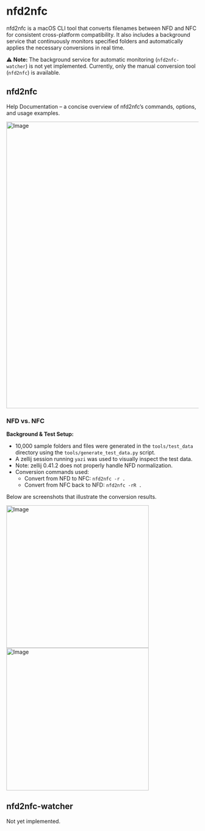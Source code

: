 # nfd2nfc
nfd2nfc is a macOS CLI tool that converts filenames between NFD and NFC for consistent cross-platform compatibility. It also includes a background service that continuously monitors specified folders and automatically applies the necessary conversions in real time.


⚠️ **Note:** The background service for automatic monitoring (`nfd2nfc-watcher`) is not yet implemented. Currently, only the manual conversion tool (`nfd2nfc`) is available.

## nfd2nfc

Help Documentation – a concise overview of nfd2nfc’s commands, options, and usage examples.

<img width="750" alt="Image" src="https://github.com/user-attachments/assets/8eab1691-745d-4136-9c85-48cecd09e8fa" />


### NFD vs. NFC
**Background & Test Setup:**  
- 10,000 sample folders and files were generated in the `tools/test_data` directory using the `tools/generate_test_data.py` script.
- A zellij session running `yazi` was used to visually inspect the test data.
- Note: zellij 0.41.2 does not properly handle NFD normalization.
- Conversion commands used:
  - Convert from NFD to NFC: `nfd2nfc -r .`
  - Convert from NFC back to NFD: `nfd2nfc -rR .`

Below are screenshots that illustrate the conversion results.

<img width="373" alt="Image" src="https://github.com/user-attachments/assets/d1d55f90-ff66-4e87-9958-3f17ef954ca3" />

<img width="373" alt="Image" src="https://github.com/user-attachments/assets/a23c4d79-d33f-472f-af3c-456db31cf42e" />

## nfd2nfc-watcher

Not yet implemented.
